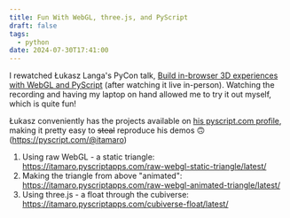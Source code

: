 ```yaml
---
title: Fun With WebGL, three.js, and PyScript
draft: false
tags:
  - python
date: 2024-07-30T17:41:00
---
```

I rewatched Łukasz Langa's PyCon talk, [Build in-browser 3D experiences with WebGL and PyScript](https://youtu.be/Af9DwG0WF24) (after watching it live in-person). Watching the recording and having my laptop on hand allowed me to try it out myself, which is quite fun!

Łukasz conveniently has the projects available on [his pyscript.com profile](https://pyscript.com/@ambv), making it pretty easy to ~~steal~~ reproduce his demos 🙃 (https://pyscript.com/@itamaro)

1. Using raw WebGL - a static triangle: https://itamaro.pyscriptapps.com/raw-webgl-static-triangle/latest/
2. Making the triangle from above "animated": https://itamaro.pyscriptapps.com/raw-webgl-animated-triangle/latest/
3. Using three.js - a float through the cubiverse: https://itamaro.pyscriptapps.com/cubiverse-float/latest/
